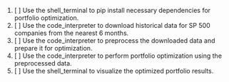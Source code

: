 1. [ ] Use the shell_terminal to pip install necessary dependencies for portfolio optimization.
2. [ ] Use the code_interpreter to download historical data for SP 500 companies from the nearest 6 months.
3. [ ] Use the code_interpreter to preprocess the downloaded data and prepare it for optimization.
4. [ ] Use the code_interpreter to perform portfolio optimization using the preprocessed data.
5. [ ] Use the shell_terminal to visualize the optimized portfolio results.